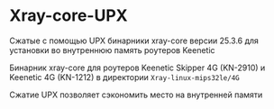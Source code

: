 # Xray-core-UPX

Сжатые с помощью UPX бинарники xray-core версии 25.3.6 для установки во внутреннюю память роутеров Keenetic

Бинарник xray-core для роутеров Keenetic Skipper 4G (KN-2910) и Keenetic 4G (KN-1212) в директории `Xray-linux-mips32le/4G`

Сжатие UPX позволяет сэкономить место на внутренней памяти
